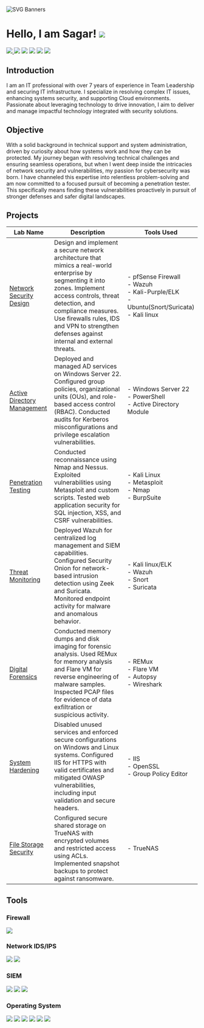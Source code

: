 ![SVG Banners](https://svg-banners.vercel.app/api?type=glitch&text1=SAGAR%20PATEL%20&width=1100&height=150)

# Hello, I am Sagar! <a href="https://www.linkedin.com/in/spatel275/"><img src="https://img.shields.io/badge/-LinkedIn-0072b1?&style=for-the-badge&logo=linkedin&logoColor=white" /></a>
<a href="https://www.credly.com/badges/5f5ef45e-5d38-413f-83e6-57419a4308d8/public_url"><img src="https://img.shields.io/badge/-Security+-0078D4?&style=for-the-badge&logo=CompTIA&logoColor=white" />
<a><img src="https://img.shields.io/badge/-ITILv4-000000?&style=for-the-badge&logo=ITIL&logoColor=white" /></a>
<a href="https://www.credly.com/badges/841007c9-47d1-4297-9787-7914bc7a78c3/public_url"><img src="https://img.shields.io/badge/-Cisco%20Ethical%20Hacker-1BA0D7?style=for-the-badge&logo=Cisco&logoColor=white" /></a>
<a href="https://www.credly.com/badges/53e27d40-65e5-437f-81de-89f5c5c0b541/public_url"><img src="https://img.shields.io/badge/-Google%20Cyber%20Security%20Certificate-4285F4?&style=for-the-badge&logo=Google&logoColor=white" /></a>
<a href="https://www.credly.com/badges/9a223aee-2bc8-48ec-8b8d-c21ec9a86e30/public_url"><img src="https://img.shields.io/badge/-Fortinet_Certified_Associate_Cybersecurity-003B36?&style=for-the-badge&logo=Fortinet&logoColor=white" /></a>
<a href="https://www.credly.com/badges/efbbf3ce-af6e-4ed7-b7ff-4b4776ebe190/public_url"><img src="https://img.shields.io/badge/-Google%20IT%20Support%20Professional%20Certificate-1A73E8?&style=for-the-badge&logo=Google&logoColor=white"></a> 

## Introduction
I am an IT professional with over 7 years of experience in Team Leadership and securing IT infrastructure. I specialize in resolving complex IT issues, enhancing systems security, and supporting Cloud environments. Passionate about leveraging technology to drive innovation, I aim to deliver and manage impactful technology integrated with security solutions.

## Objective

With a solid background in technical support and system administration, driven by curiosity about how systems work and how they can be protected. My journey began with resolving technical challenges and ensuring seamless operations, but when I went deep inside the intricacies of network security and vulnerabilities, my passion for cybersecurity was born. I have channeled this expertise into relentless problem-solving and am now committed to a focused pursuit of becoming a penetration tester. This specifically means finding these vulnerabilities proactively in pursuit of stronger defenses and safer digital landscapes.


##  Projects

| Lab Name                     | Description                                                                                                                                                 | Tools Used                             |
|------------------------------|-------------------------------------------------------------------------------------------------------------------------------------------------------------|----------------------------------------|
|<a href="https://github.com/H20-Jenish/Detection-lab/blob/main/1.0%20Network_Security_Architecture/1.0%20Network_Security_Architecture.md">Network Security Design</a>|Design and implement a secure network architecture that mimics a real-world enterprise by segmenting it into zones. Implement access controls, threat detection, and compliance measures. Use firewalls rules, IDS and VPN to strengthen defenses against internal and external threats.|- pfSense Firewall <br> - Wazuh <br> - Kali-Purple/ELK <br> - Ubuntu(Snort/Suricata) <br> - Kali linux|
|<a href="https://github.com/H20-Jenish/Detection-lab/blob/main/2.0%20Active%20Directory%20Security/2.0%20Active%20Directory%20Security.md">Active Directory Management</a>|Deployed and managed AD services on Windows Server 22. Configured group policies, organizational units (OUs), and role-based access control (RBAC). Conducted audits for Kerberos misconfigurations and privilege escalation vulnerabilities.|- Windows Server 22 <br> - PowerShell <br> - Active Directory Module|
|<a href="https://github.com/H20-Jenish/Detection-lab/blob/main/3.0%20Penetration%20Testing/3.0%20Penetration%20Testing.md">Penetration Testing</a>|Conducted reconnaissance using Nmap and Nessus. Exploited vulnerabilities using Metasploit and custom scripts. Tested web application security for SQL injection, XSS, and CSRF vulnerabilities.| - Kali Linux <br> - Metasploit <br> - Nmap <br> - BurpSuite|
|<a href="https://github.com/H20-Jenish/Detection-lab/blob/main/4.0%20Threat%20Detection%20and%20Response/4.0%20Threat%20Detection%20and%20Response.md">Threat Monitoring </a>|Deployed Wazuh for centralized log management and SIEM capabilities. Configured Security Onion for network-based intrusion detection using Zeek and Suricata. Monitored endpoint activity for malware and anomalous behavior.|- Kali linux/ELK <br> - Wazuh <br> - Snort <br> - Suricata|
|<a href="https://github.com/H20-Jenish/Detection-lab/blob/main/5.0%20Digital%20Forensics/5.0%20Digital%20Forensics.md">Digital Forensics</a>|Conducted memory dumps and disk imaging for forensic analysis. Used REMux for memory analysis and Flare VM for reverse engineering of malware samples. Inspected PCAP files for evidence of data exfiltration or suspicious activity.| - REMux <br> - Flare VM <br> - Autopsy <br> - Wireshark|
|<a href="https://github.com/H20-Jenish/Detection-lab/blob/main/6.0%20System%20and%20Network%20Hardening/6.0%20System%20and%20Network%20Hardening.md">System Hardening </a>|Disabled unused services and enforced secure configurations on Windows and Linux systems. Configured IIS for HTTPS with valid certificates and mitigated OWASP vulnerabilities, including input validation and secure headers.|- IIS <br> - OpenSSL <br> - Group Policy Editor|
|<a href="https://github.com/H20-Jenish/Detection-lab/blob/main/7.0%20File%20Storage%20Security/7.0%20File%20Storage%20Security.md">File Storage Security</a>|Configured secure shared storage on TrueNAS with encrypted volumes and restricted access using ACLs. Implemented snapshot backups to protect against ransomware.|- TrueNAS|

## Tools

### Firewall
<div>
    <img src="https://img.shields.io/badge/-pfSense-3949AB?&style=for-the-badge&logo=pfSense&logoColor=white" />  
</div>

### Network IDS/IPS
<div>
    <img src="https://img.shields.io/badge/-Suricata-FF6C37?&style=for-the-badge&logo=Suricata&logoColor=white" />
    <img src="https://img.shields.io/badge/-Snort-C00?&style=for-the-badge&logo=Snort&logoColor=white" />
</div>

### SIEM
<div>
    <img src="https://img.shields.io/badge/-Splunk-000000?&style=for-the-badge&logo=Splunk&logoColor=white" />
    <img src="https://img.shields.io/badge/-Elastic-005571?&style=for-the-badge&logo=Elastic&logoColor=white" />
    <img src="https://img.shields.io/badge/-Wazuh-1E90FF?&style=for-the-badge&logo=Wazuh&logoColor=white" />
</div>

### Operating System
<div>
    <img src="https://img.shields.io/badge/-Kali_Linux-000000?&style=for-the-badge&logo=Kali-Linux&logoColor=white" />
    <img src="https://img.shields.io/badge/-Microsoft%20Windows%20Server-0078D4?&style=for-the-badge&logo=windows&logoColor=white" />
    <img src="https://img.shields.io/badge/-CentOS-262577?&style=for-the-badge&logo=CentOS&logoColor=white" />
    <img src="https://img.shields.io/badge/-Windows_11%2F10-0078D6?&style=for-the-badge&logo=windows&logoColor=white" />
    <img src="https://img.shields.io/badge/-TrueNAS-0095D5?&style=for-the-badge&logo=truenas&logoColor=white" />
    <img src="https://img.shields.io/badge/Ubuntu-E95420?style=for-the-badge&logo=ubuntu&logoColor=white" />
</div>
